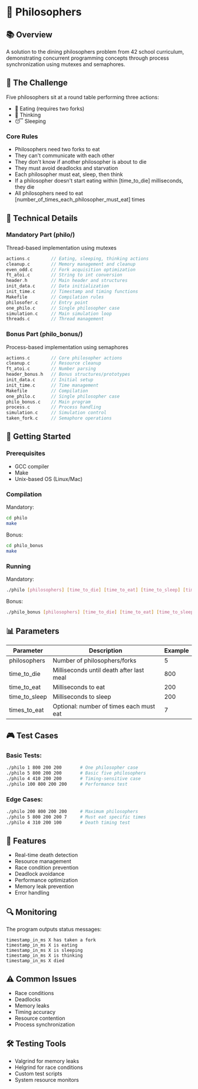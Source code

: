 # 🍝 Philosophers

## 📚 Overview
A solution to the dining philosophers problem from 42 school curriculum, demonstrating concurrent programming concepts through process synchronization using mutexes and semaphores.

## 🎯 The Challenge
Five philosophers sit at a round table performing three actions:
- 🍴 Eating (requires two forks)
- 💭 Thinking
- 😴 Sleeping

### Core Rules
- Philosophers need two forks to eat
- They can't communicate with each other
- They don't know if another philosopher is about to die
- They must avoid deadlocks and starvation
- Each philosopher must eat, sleep, then think
- If a philosopher doesn't start eating within [time_to_die] milliseconds, they die
- All philosophers need to eat [number_of_times_each_philosopher_must_eat] times

## 🔧 Technical Details

### Mandatory Part (philo/)
Thread-based implementation using mutexes
```c
actions.c        // Eating, sleeping, thinking actions
cleanup.c        // Memory management and cleanup
even_odd.c       // Fork acquisition optimization
ft_atoi.c        // String to int conversion
header.h         // Main header and structures
init_data.c      // Data initialization
init_time.c      // Timestamp and timing functions
Makefile         // Compilation rules
philosofer.c     // Entry point
one_philo.c      // Single philosopher case
simulation.c     // Main simulation loop
threads.c        // Thread management
```

### Bonus Part (philo_bonus/)
Process-based implementation using semaphores
```c
actions.c        // Core philosopher actions
cleanup.c        // Resource cleanup
ft_atoi.c        // Number parsing
header_bonus.h   // Bonus structures/prototypes
init_data.c      // Initial setup
init_time.c      // Time management
Makefile         // Compilation
one_philo.c      // Single philosopher case
philo_bonus.c    // Main program
process.c        // Process handling
simulation.c     // Simulation control
taken_fork.c     // Semaphore operations
```

## 🚀 Getting Started

### Prerequisites
- GCC compiler
- Make
- Unix-based OS (Linux/Mac)

### Compilation

Mandatory:
```bash
cd philo
make
```

Bonus:
```bash
cd philo_bonus
make
```

### Running

Mandatory:
```bash
./philo [philosophers] [time_to_die] [time_to_eat] [time_to_sleep] [times_to_eat]
```

Bonus:
```bash
./philo_bonus [philosophers] [time_to_die] [time_to_eat] [time_to_sleep] [times_to_eat]
```

## 📊 Parameters

| Parameter | Description | Example |
|-----------|-------------|---------|
| philosophers | Number of philosophers/forks | 5 |
| time_to_die | Milliseconds until death after last meal | 800 |
| time_to_eat | Milliseconds to eat | 200 |
| time_to_sleep | Milliseconds to sleep | 200 |
| times_to_eat | Optional: number of times each must eat | 7 |

## 🎮 Test Cases

### Basic Tests:
```bash
./philo 1 800 200 200       # One philosopher case
./philo 5 800 200 200       # Basic five philosophers
./philo 4 410 200 200       # Timing-sensitive case
./philo 100 800 200 200     # Performance test
```

### Edge Cases:
```bash
./philo 200 800 200 200     # Maximum philosophers
./philo 5 800 200 200 7     # Must eat specific times
./philo 4 310 200 100       # Death timing test
```

## 🎯 Features

- Real-time death detection
- Resource management
- Race condition prevention
- Deadlock avoidance
- Performance optimization
- Memory leak prevention
- Error handling

## 🔍 Monitoring

The program outputs status messages:
```
timestamp_in_ms X has taken a fork
timestamp_in_ms X is eating
timestamp_in_ms X is sleeping
timestamp_in_ms X is thinking
timestamp_in_ms X died
```

## ⚠️ Common Issues

- Race conditions
- Deadlocks
- Memory leaks
- Timing accuracy
- Resource contention
- Process synchronization

## 🛠️ Testing Tools

- Valgrind for memory leaks
- Helgrind for race conditions
- Custom test scripts
- System resource monitors
